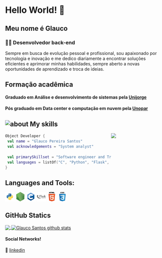 <h1> Hello World! 👋</h1>
<h2> Meu nome é Glauco</h2>
<h3>👨‍💻 Desenvolvedor back-end</h3>
<p>Sempre em busca de evolução pessoal e profissional, sou apaixonado por tecnologia e inovação e me dedico diariamente a encontrar soluções eficientes e aprimorar minhas habilidades, sempre aberto a novas oportunidades de aprendizado e troca de ideias.</p>  

## Formação acadêmica

#### Graduado em Análise e desenvolvimento de sistemas pela <a href="https://unijorge.edu.br/" target="_blank">Unijorge</a> <br>
#### Pós graduado em Data center e computação em nuvem pela <a href="https://www.portalpos.com.br/unopar" target="_blank">Unopar</a>
</p>


## <img width="45" alt="about" src="https://raw.github.com/elizarov/elizarov/master/about.png"> My skills

<img align="right" width="32%" src="https://i2.wp.com/allhtaccess.info/wp-content/uploads/2018/03/programming.gif?fit=1281%2C716&ssl=1" />

```kotlin
Object Developer {
 val name = "Glauco Pereira Santos"
 val acknowledgements = "System analyst"
 
 val primarySkillset = "Software engineer and Troubleshooting"
 val languages = listOf("C", "Python", "Flask", "NodeJS", "HTML", "CSS") 
}
```

## **Languages and Tools:**  


<code><img height="30" src="https://raw.githubusercontent.com/github/explore/80688e429a7d4ef2fca1e82350fe8e3517d3494d/topics/python/python.png"></code>
<code><img height="30" src="https://raw.githubusercontent.com/github/explore/80688e429a7d4ef2fca1e82350fe8e3517d3494d/topics/nodejs/nodejs.png"></code>
<code><img height="30" src="https://raw.githubusercontent.com/github/explore/80688e429a7d4ef2fca1e82350fe8e3517d3494d/topics/c/c.png"></code>
<code><img height="30" src="https://raw.githubusercontent.com/github/explore/80688e429a7d4ef2fca1e82350fe8e3517d3494d/topics/flask/flask.png"></code>
<code><img height="30" src="https://raw.githubusercontent.com/github/explore/80688e429a7d4ef2fca1e82350fe8e3517d3494d/topics/html/html.png"></code>
<code><img height="30" src="https://raw.githubusercontent.com/github/explore/80688e429a7d4ef2fca1e82350fe8e3517d3494d/topics/css/css.png"></code>

## **GitHub Statics**

<a href="https://github.com/di0nar4p">
  <img align="center" src="https://github-readme-stats.vercel.app/api/top-langs/?username=di0nar4p&theme=dracula&hide_langs_below=0" />
</a>

<a href="https://github.com/di0nar4p">
 <img align="center" src="https://github-readme-stats.zohan.tech/api?username=di0nar4p&show_icons=true&theme=dracula&line_height=27" alt="Glauco Santos github stats"/>
</a>


<br>

#### Social Networks!

👔 [linkedin](https://www.linkedin.com/in/glaucopsantos/)


